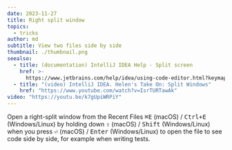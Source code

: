 ```yaml
---
date: 2023-11-27
title: Right split window
topics:
  - tricks
author: md
subtitle: View two files side by side
thumbnail: ./thumbnail.png
seealso:
  - title: (documentation) IntelliJ IDEA Help - Split screen
    href: >-
      https://www.jetbrains.com/help/idea/using-code-editor.html?keymap=primary_windows#split_screen
  - title: "(video) IntelliJ IDEA. Helen's Take On: Split Windows"
    href: "https://www.youtube.com/watch?v=IsrTURTawAk"
video: "https://youtu.be/k7gUpiWRPiY"
---
```


Open a right-split window from the Recent Files <kbd>⌘E</kbd> (macOS) / <kbd>Ctrl+E</kbd> (Windows/Linux) by holding down <kbd>⇧</kbd> (macOS) / <kbd>Shift</kbd> (Windows/Linux) when you press <kbd>⏎</kbd> (macOS) / <kbd>Enter</kbd> (Windows/Linux) to open the file to see code side by side, for example when writing tests.
